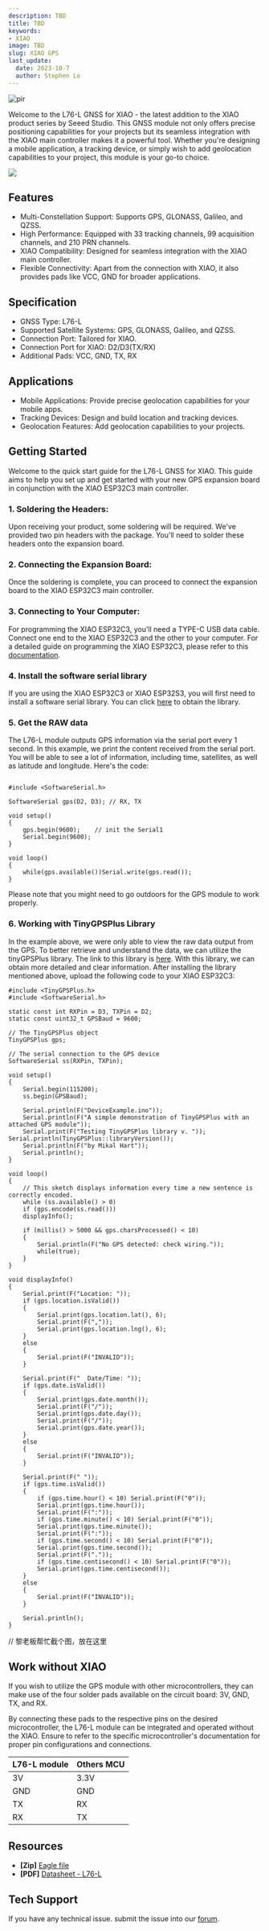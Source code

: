 ```yaml
---
description: TBD
title: TBD
keywords:
- XIAO
image: TBD
slug: XIAO GPS
last_update:
  date: 2023-10-7
  author: Stephen Lo
---
```


<p style={{textAlign: 'center'}}><img src="https://raw.githubusercontent.com/Longan-Labs/XIAO_GPS/main/IMG/back.png" alt="pir" width={600} height="auto" /></p>

Welcome to the L76-L GNSS for XIAO - the latest addition to the XIAO product series by Seeed Studio. This GNSS module not only offers precise positioning capabilities for your projects but its seamless integration with the XIAO main controller makes it a powerful tool. Whether you're designing a mobile application, a tracking device, or simply wish to add geolocation capabilities to your project, this module is your go-to choice.

<p style={{textAlign: 'center'}}><a href="https://www.seeedstudio.com/-Grove-VOC-and-eCO2-Gas-Sensor-(SGP30)-p-3071.html" target="_blank"><img src="https://files.seeedstudio.com/wiki/Seeed-WiKi/docs/images/300px-Get_One_Now_Banner-ragular.png" /></a></p>

## Features

- Multi-Constellation Support: Supports GPS, GLONASS, Galileo, and QZSS.
- High Performance: Equipped with 33 tracking channels, 99 acquisition channels, and 210 PRN channels.
- XIAO Compatibility: Designed for seamless integration with the XIAO main controller.
- Flexible Connectivity: Apart from the connection with XIAO, it also provides pads like VCC, GND for broader applications.

## Specification

- GNSS Type: L76-L
- Supported Satellite Systems: GPS, GLONASS, Galileo, and QZSS.
- Connection Port: Tailored for XIAO.
- Connection Port for XIAO: D2/D3(TX/RX)
- Additional Pads: VCC, GND, TX, RX

## Applications

- Mobile Applications: Provide precise geolocation capabilities for your mobile apps.
- Tracking Devices: Design and build location and tracking devices.
- Geolocation Features: Add geolocation capabilities to your projects.


## Getting Started


Welcome to the quick start guide for the L76-L GNSS for XIAO. This guide aims to help you set up and get started with your new GPS expansion board in conjunction with the XIAO ESP32C3 main controller.

### 1. Soldering the Headers:
Upon receiving your product, some soldering will be required. We've provided two pin headers with the package. You'll need to solder these headers onto the expansion board. 

### 2. Connecting the Expansion Board:
Once the soldering is complete, you can proceed to connect the expansion board to the XIAO ESP32C3 main controller.

### 3. Connecting to Your Computer:
For programming the XIAO ESP32C3, you'll need a TYPE-C USB data cable. Connect one end to the XIAO ESP32C3 and the other to your computer. For a detailed guide on programming the XIAO ESP32C3, please refer to this [documentation](https://wiki.seeedstudio.com/XIAO_ESP32C3_Getting_Started/).

### 4. Install the software serial library
If you are using the XIAO ESP32C3 or XIAO ESP32S3, you will first need to install a software serial library. You can click [here](https://github.com/Longan-Labs/XIAO_GPS/raw/main/espsoftwareserial-main.zip) to obtain the library.


### 5. Get the RAW data

The L76-L module outputs GPS information via the serial port every 1 second. In this example, we print the content received from the serial port. You will be able to see a lot of information, including time, satellites, as well as latitude and longitude. Here's the code:

```Arduino

#include <SoftwareSerial.h>

SoftwareSerial gps(D2, D3); // RX, TX

void setup()
{
    gps.begin(9600);    // init the Serial1
    Serial.begin(9600);
}

void loop()
{
    while(gps.available())Serial.write(gps.read());
}
```

Please note that you might need to go outdoors for the GPS module to work properly.

### 6. Working with TinyGPSPlus Library

In the example above, we were only able to view the raw data output from the GPS. To better retrieve and understand the data, we can utilize the tinyGPSPlus library. The link to this library is [here](https://github.com/Longan-Labs/TinyGPSPlus_XIAO_GPS). With this library, we can obtain more detailed and clear information. After installing the library mentioned above, upload the following code to your XIAO ESP32C3:

```Arduino
#include <TinyGPSPlus.h>
#include <SoftwareSerial.h>

static const int RXPin = D3, TXPin = D2;
static const uint32_t GPSBaud = 9600;

// The TinyGPSPlus object
TinyGPSPlus gps;

// The serial connection to the GPS device
SoftwareSerial ss(RXPin, TXPin);

void setup()
{
    Serial.begin(115200);
    ss.begin(GPSBaud);

    Serial.println(F("DeviceExample.ino"));
    Serial.println(F("A simple demonstration of TinyGPSPlus with an attached GPS module"));
    Serial.print(F("Testing TinyGPSPlus library v. ")); Serial.println(TinyGPSPlus::libraryVersion());
    Serial.println(F("by Mikal Hart"));
    Serial.println();
}

void loop()
{
    // This sketch displays information every time a new sentence is correctly encoded.
    while (ss.available() > 0)
    if (gps.encode(ss.read()))
    displayInfo();

    if (millis() > 5000 && gps.charsProcessed() < 10)
    {
        Serial.println(F("No GPS detected: check wiring."));
        while(true);
    }
}

void displayInfo()
{
    Serial.print(F("Location: "));
    if (gps.location.isValid())
    {
        Serial.print(gps.location.lat(), 6);
        Serial.print(F(","));
        Serial.print(gps.location.lng(), 6);
    }
    else
    {
        Serial.print(F("INVALID"));
    }

    Serial.print(F("  Date/Time: "));
    if (gps.date.isValid())
    {
        Serial.print(gps.date.month());
        Serial.print(F("/"));
        Serial.print(gps.date.day());
        Serial.print(F("/"));
        Serial.print(gps.date.year());
    }
    else
    {
        Serial.print(F("INVALID"));
    }

    Serial.print(F(" "));
    if (gps.time.isValid())
    {
        if (gps.time.hour() < 10) Serial.print(F("0"));
        Serial.print(gps.time.hour());
        Serial.print(F(":"));
        if (gps.time.minute() < 10) Serial.print(F("0"));
        Serial.print(gps.time.minute());
        Serial.print(F(":"));
        if (gps.time.second() < 10) Serial.print(F("0"));
        Serial.print(gps.time.second());
        Serial.print(F("."));
        if (gps.time.centisecond() < 10) Serial.print(F("0"));
        Serial.print(gps.time.centisecond());
    }
    else
    {
        Serial.print(F("INVALID"));
    }

    Serial.println();
}
```

// 黎老板帮忙截个图，放在这里

## Work without XIAO

If you wish to utilize the GPS module with other microcontrollers, they can make use of the four solder pads available on the circuit board: 3V, GND, TX, and RX.

By connecting these pads to the respective pins on the desired microcontroller, the L76-L module can be integrated and operated without the XIAO. Ensure to refer to the specific microcontroller's documentation for proper pin configurations and connections.

|L76-L module|Others MCU|
|------------|----------|
|3V|3.3V|
|GND|GND|
|TX|RX|
|RX|TX|

## Resources

- **[Zip]** [Eagle file](https://github.com/Longan-Labs/XIAO_GPS/raw/main/XIAO_GPS.zip)
- **[PDF]** [Datasheet - L76-L](https://github.com/Longan-Labs/XIAO_GPS/raw/main/L76-L.zip)

## Tech Support
If you have any technical issue.  submit the issue into our [forum](https://forum.seeedstudio.com/).
